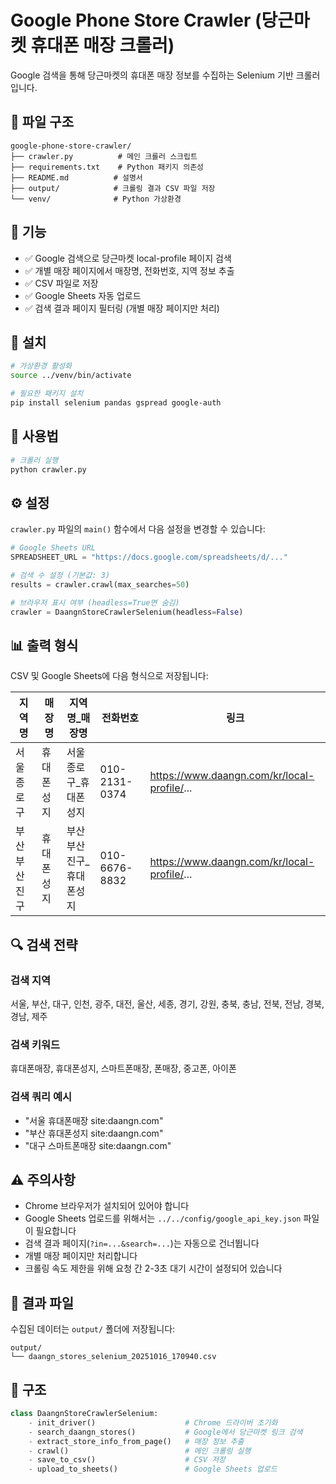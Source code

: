 # Google Phone Store Crawler (당근마켓 휴대폰 매장 크롤러)

Google 검색을 통해 당근마켓의 휴대폰 매장 정보를 수집하는 Selenium 기반 크롤러입니다.

## 📁 파일 구조

```
google-phone-store-crawler/
├── crawler.py          # 메인 크롤러 스크립트
├── requirements.txt    # Python 패키지 의존성
├── README.md          # 설명서
├── output/            # 크롤링 결과 CSV 파일 저장
└── venv/              # Python 가상환경
```

## 🎯 기능

- ✅ Google 검색으로 당근마켓 local-profile 페이지 검색
- ✅ 개별 매장 페이지에서 매장명, 전화번호, 지역 정보 추출
- ✅ CSV 파일로 저장
- ✅ Google Sheets 자동 업로드
- ✅ 검색 결과 페이지 필터링 (개별 매장 페이지만 처리)

## 🚀 설치

```bash
# 가상환경 활성화
source ../venv/bin/activate

# 필요한 패키지 설치
pip install selenium pandas gspread google-auth
```

## 📖 사용법

```bash
# 크롤러 실행
python crawler.py
```

## ⚙️ 설정

`crawler.py` 파일의 `main()` 함수에서 다음 설정을 변경할 수 있습니다:

```python
# Google Sheets URL
SPREADSHEET_URL = "https://docs.google.com/spreadsheets/d/..."

# 검색 수 설정 (기본값: 3)
results = crawler.crawl(max_searches=50)

# 브라우저 표시 여부 (headless=True면 숨김)
crawler = DaangnStoreCrawlerSelenium(headless=False)
```

## 📊 출력 형식

CSV 및 Google Sheets에 다음 형식으로 저장됩니다:

| 지역명 | 매장명 | 지역명_매장명 | 전화번호 | 링크 |
|--------|--------|---------------|----------|------|
| 서울 종로구 | 휴대폰 성지 | 서울 종로구_휴대폰 성지 | 010-2131-0374 | https://www.daangn.com/kr/local-profile/... |
| 부산 부산진구 | 휴대폰성지 | 부산 부산진구_휴대폰성지 | 010-6676-8832 | https://www.daangn.com/kr/local-profile/... |

## 🔍 검색 전략

### 검색 지역
서울, 부산, 대구, 인천, 광주, 대전, 울산, 세종, 경기, 강원, 충북, 충남, 전북, 전남, 경북, 경남, 제주

### 검색 키워드
휴대폰매장, 휴대폰성지, 스마트폰매장, 폰매장, 중고폰, 아이폰

### 검색 쿼리 예시
- "서울 휴대폰매장 site:daangn.com"
- "부산 휴대폰성지 site:daangn.com"
- "대구 스마트폰매장 site:daangn.com"

## ⚠️ 주의사항

- Chrome 브라우저가 설치되어 있어야 합니다
- Google Sheets 업로드를 위해서는 `../../config/google_api_key.json` 파일이 필요합니다
- 검색 결과 페이지(`?in=...&search=...`)는 자동으로 건너뜁니다
- 개별 매장 페이지만 처리합니다
- 크롤링 속도 제한을 위해 요청 간 2-3초 대기 시간이 설정되어 있습니다

## 📁 결과 파일

수집된 데이터는 `output/` 폴더에 저장됩니다:

```
output/
└── daangn_stores_selenium_20251016_170940.csv
```

## 🔧 구조

```python
class DaangnStoreCrawlerSelenium:
    - init_driver()                    # Chrome 드라이버 초기화
    - search_daangn_stores()           # Google에서 당근마켓 링크 검색
    - extract_store_info_from_page()   # 매장 정보 추출
    - crawl()                          # 메인 크롤링 실행
    - save_to_csv()                    # CSV 저장
    - upload_to_sheets()               # Google Sheets 업로드
```
